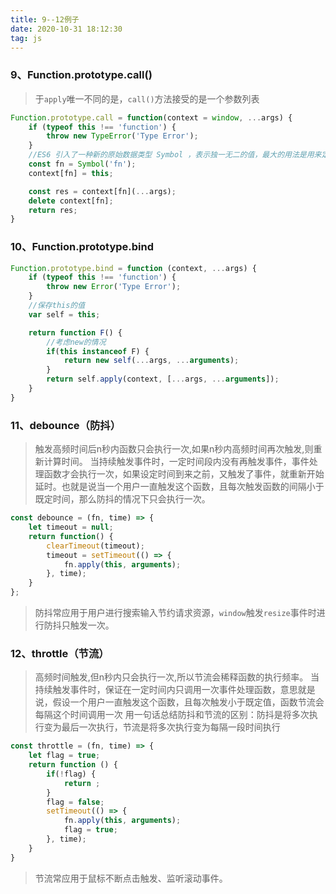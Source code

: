 ```yaml
---
title: 9--12例子
date: 2020-10-31 18:12:30
tag: js
---
```


### 9、Function.prototype.call()

>于`apply`唯一不同的是，`call()`方法接受的是一个参数列表
```js
Function.prototype.call = function(context = window, ...args) {
    if (typeof this !== 'function') {
        throw new TypeError('Type Error');
    }
    //ES6 引入了一种新的原始数据类型 Symbol ，表示独一无二的值，最大的用法是用来定义对象的唯一属性名
    const fn = Symbol('fn');
    context[fn] = this;

    const res = context[fn](...args);
    delete context[fn];
    return res;
}
```


### 10、Function.prototype.bind
```js
Function.prototype.bind = function (context, ...args) {
    if (typeof this !== 'function') {
        throw new Error('Type Error');
    }
    //保存this的值
    var self = this;

    return function F() {
        //考虑new的情况
        if(this instanceof F) {
            return new self(...args, ...arguments);
        }
        return self.apply(context, [...args, ...arguments]);
    }
}

```

### 11、debounce（防抖）
>触发高频时间后n秒内函数只会执行一次,如果n秒内高频时间再次触发,则重新计算时间。
>当持续触发事件时，一定时间段内没有再触发事件，事件处理函数才会执行一次，如果设定时间到来之前，又触发了事件，就重新开始延时。也就是说当一个用户一直触发这个函数，且每次触发函数的间隔小于既定时间，那么防抖的情况下只会执行一次。
```js
const debounce = (fn, time) => {
    let timeout = null;
    return function() {
        clearTimeout(timeout);
        timeout = setTimeout(() => {
            fn.apply(this, arguments);
        }, time);
    }
};
```
>防抖常应用于用户进行搜索输入节约请求资源，`window`触发`resize`事件时进行防抖只触发一次。

### 12、throttle（节流）
>高频时间触发,但n秒内只会执行一次,所以节流会稀释函数的执行频率。
>当持续触发事件时，保证在一定时间内只调用一次事件处理函数，意思就是说，假设一个用户一直触发这个函数，且每次触发小于既定值，函数节流会每隔这个时间调用一次
用一句话总结防抖和节流的区别：防抖是将多次执行变为最后一次执行，节流是将多次执行变为每隔一段时间执行

```js
const throttle = (fn, time) => {
    let flag = true;
    return function () {
        if(!flag) {
            return ;
        }
        flag = false;
        setTimeout(() => {
            fn.apply(this, arguments);
            flag = true;
        }, time);
    }
}
```
>节流常应用于鼠标不断点击触发、监听滚动事件。

